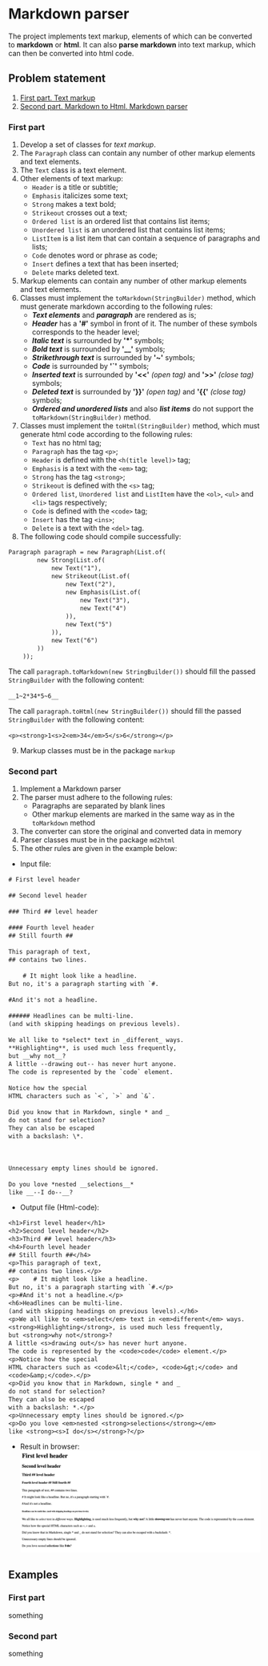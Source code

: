 # Markdown parser
The project implements text markup,
elements of which can be converted to **markdown** or **html**.
It can also **parse markdown** into text markup,
which can then be converted into html code.

## Problem statement
1. [First part. Text markup](#first-part)
2. [Second part. Markdown to Html. Markdown parser](#second-part)

### First part
1. Develop a set of classes for *text markup*.
2. The `Paragraph` class can contain any number of other markup elements and text elements.
3. The `Text` class is a text element.
4. Other elements of text markup:
   + `Header` is a title or subtitle;
   + `Emphasis` italicizes some text;
   + `Strong` makes a text bold;
   + `Strikeout` crosses out a text;
   + `Ordered list` is an ordered list that contains list items;
   + `Unordered list` is an unordered list that contains list items;
   + `ListItem` is a list item that can contain a sequence of paragraphs and lists;
   + `Code` denotes word or phrase as code;
   + `Insert` defines a text that has been inserted;
   + `Delete` marks deleted text.
5. Markup elements can contain any number of other markup elements and text elements.
6. Classes must implement the `toMarkdown(StringBuilder)` method, which must generate markdown according to the following rules:
   + **_Text elements_** and **_paragraph_** are rendered as is;
   + **_Header_** has a **'#'** symbol in front of it. The number of these symbols corresponds to the header level;
   + **_Italic text_** is surrounded by **'*'** symbols;
   + **_Bold text_** is surrounded by **'__'** symbols;
   + **_Strikethrough text_** is surrounded by **'~'** symbols;
   + **_Code_** is surrounded by **'`'** symbols;
   + **_Inserted text_** is surrounded by **'<<'** _(open tag)_ and **'>>'** _(close tag)_ symbols;
   + **_Deleted text_** is surrounded by **'}}'** _(open tag)_ and **'{{'** _(close tag)_ symbols;
   + **_Ordered and unordered lists_** and also **_list items_** do not support the `toMarkdown(StringBuilder)` method.
7. Classes must implement the `toHtml(StringBuilder)` method, which must generate html code according to the following rules:
   + `Text` has no html tag;
   + `Paragraph` has the tag `<p>`;
   + `Header` is defined with the `<h(title level)>` tag;
   + `Emphasis` is a text with the `<em>` tag;
   + `Strong` has the tag `<strong>`;
   + `Strikeout` is defined with the `<s>` tag;
   + `Ordered list`, `Unordered list` and `ListItem` have the `<ol>`, `<ul>` and `<li>` tags respectively;
   + `Code` is defined with the `<code>` tag;
   + `Insert` has the tag `<ins>`;
   + `Delete` is a text with the `<del>` tag.
8. The following code should compile successfully:
```
Paragraph paragraph = new Paragraph(List.of(
        new Strong(List.of(
            new Text("1"),
            new Strikeout(List.of(
                new Text("2"),
                new Emphasis(List.of(
                    new Text("3"),
                    new Text("4")
                )),
                new Text("5")
            )),
            new Text("6")
        ))
    ));
```
The call `paragraph.toMarkdown(new StringBuilder())` should fill the passed `StringBuilder` with the following content:

`__1~2*34*5~6__`

The call `paragraph.toHtml(new StringBuilder())` should fill the passed `StringBuilder` with the following content:

`<p><strong>1<s>2<em>34</em>5</s>6</strong></p>`

9. Markup classes must be in the package `markup`

### Second part
1. Implement a Markdown parser
2. The parser must adhere to the following rules:
   + Paragraphs are separated by blank lines
   + Other markup elements are marked in the same way as in the `toMarkdown` method
3. The converter can store the original and converted data in memory
4. Parser classes must be in the package `md2html`
5. The other rules are given in the example below:
+ Input file:
```
# First level header

## Second level header

### Third ## level header

#### Fourth level header
## Still fourth ##

This paragraph of text,
## contains two lines.

    # It might look like a headline.
But no, it's a paragraph starting with `#.

#And it's not a headline.

###### Headlines can be multi-line.
(and with skipping headings on previous levels).

We all like to *select* text in _different_ ways.
**Highlighting**, is used much less frequently,
but __why not__?
A little --drawing out-- has never hurt anyone.
The code is represented by the `code` element.

Notice how the special
HTML characters such as `<`, `>` and `&`.

Did you know that in Markdown, single * and _
do not stand for selection?
They can also be escaped
with a backslash: \*.



Unnecessary empty lines should be ignored.

Do you love *nested __selections__*
like __--I do--__?
```
+ Output file (Html-code):
```
<h1>First level header</h1>
<h2>Second level header</h2>
<h3>Third ## level header</h3>
<h4>Fourth level header
## Still fourth ##</h4>
<p>This paragraph of text,
## contains two lines.</p>
<p>    # It might look like a headline.
But no, it's a paragraph starting with `#.</p>
<p>#And it's not a headline.</p>
<h6>Headlines can be multi-line.
(and with skipping headings on previous levels).</h6>
<p>We all like to <em>select</em> text in <em>different</em> ways.
<strong>Highlighting</strong>, is used much less frequently,
but <strong>why not</strong>?
A little <s>drawing out</s> has never hurt anyone.
The code is represented by the <code>code</code> element.</p>
<p>Notice how the special
HTML characters such as <code>&lt;</code>, <code>&gt;</code> and <code>&amp;</code>.</p>
<p>Did you know that in Markdown, single * and _
do not stand for selection?
They can also be escaped
with a backslash: *.</p>
<p>Unnecessary empty lines should be ignored.</p>
<p>Do you love <em>nested <strong>selections</strong></em>
like <strong><s>I do</s></strong>?</p>
```
+ Result in browser:
![Result](https://github.com/BagritsevichStepan/java-course/blob/main/MarkdownToHtml/browser.png?raw=true)

## Examples
### First part
something
### Second part
something
